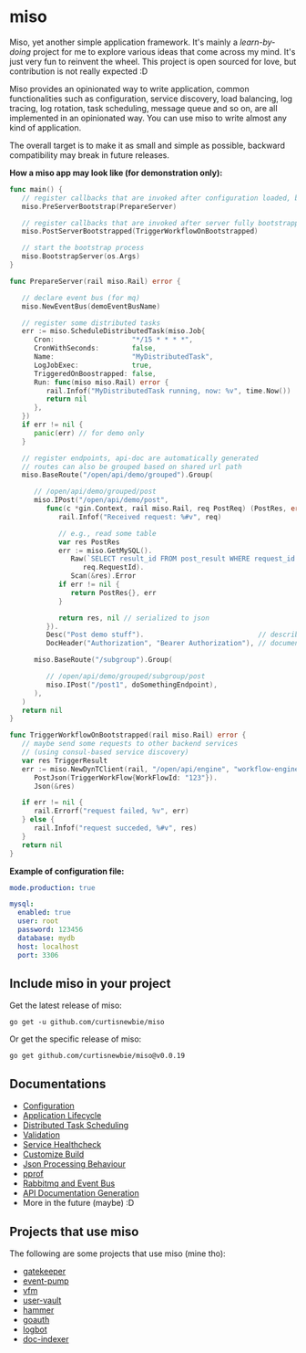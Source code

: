 # miso

Miso, yet another simple application framework. It's mainly a <i>learn-by-doing</i> project for me to explore various ideas that come across my mind. It's just very fun to reinvent the wheel. This project is open sourced for love, but contribution is not really expected :D

Miso provides an opinionated way to write application, common functionalities such as configuration, service discovery, load balancing, log tracing, log rotation, task scheduling, message queue and so on, are all implemented in an opinionated way. You can use miso to write almost any kind of application.

The overall target is to make it as small and simple as possible, backward compatibility may break in future releases.

**How a miso app may look like (for demonstration only):**

```go
func main() {
   // register callbacks that are invoked after configuration loaded, before server bootstrap
   miso.PreServerBootstrap(PrepareServer)

   // register callbacks that are invoked after server fully bootstrapped
   miso.PostServerBootstrapped(TriggerWorkflowOnBootstrapped)

   // start the bootstrap process
   miso.BootstrapServer(os.Args)
}

func PrepareServer(rail miso.Rail) error {

   // declare event bus (for mq)
   miso.NewEventBus(demoEventBusName)

   // register some distributed tasks
   err := miso.ScheduleDistributedTask(miso.Job{
      Cron:                   "*/15 * * * *",
      CronWithSeconds:        false,
      Name:                   "MyDistributedTask",
      LogJobExec:             true,
      TriggeredOnBoostrapped: false,
      Run: func(miso miso.Rail) error {
         rail.Infof("MyDistributedTask running, now: %v", time.Now())
         return nil
      },
   })
   if err != nil {
      panic(err) // for demo only
   }

   // register endpoints, api-doc are automatically generated
   // routes can also be grouped based on shared url path
   miso.BaseRoute("/open/api/demo/grouped").Group(

      // /open/api/demo/grouped/post
      miso.IPost("/open/api/demo/post",
         func(c *gin.Context, rail miso.Rail, req PostReq) (PostRes, error) {
            rail.Infof("Received request: %#v", req)

            // e.g., read some table
            var res PostRes
            err := miso.GetMySQL().
               Raw(`SELECT result_id FROM post_result WHERE request_id = ?`,
                  req.RequestId).
               Scan(&res).Error
            if err != nil {
               return PostRes{}, err
            }

            return res, nil // serialized to json
         }).
         Desc("Post demo stuff").                            // describe endpoint in api-doc
         DocHeader("Authorization", "Bearer Authorization"), // document request header

      miso.BaseRoute("/subgroup").Group(

         // /open/api/demo/grouped/subgroup/post
         miso.IPost("/post1", doSomethingEndpoint),
      ),
   )
   return nil
}

func TriggerWorkflowOnBootstrapped(rail miso.Rail) error {
   // maybe send some requests to other backend services
   // (using consul-based service discovery)
   var res TriggerResult
   err := miso.NewDynTClient(rail, "/open/api/engine", "workflow-engine" /* service name */).
      PostJson(TriggerWorkFlow{WorkFlowId: "123"}).
      Json(&res)

   if err != nil {
      rail.Errorf("request failed, %v", err)
   } else {
      rail.Infof("request succeded, %#v", res)
   }
   return nil
}
```

**Example of configuration file:**

```yml
mode.production: true

mysql:
  enabled: true
  user: root
  password: 123456
  database: mydb
  host: localhost
  port: 3306
```

## Include miso in your project

Get the latest release of miso:

```
go get -u github.com/curtisnewbie/miso
```

Or get the specific release of miso:

```
go get github.com/curtisnewbie/miso@v0.0.19
```

## Documentations

- [Configuration](./doc/config.md)
- [Application Lifecycle](./doc/lifecycle.md)
- [Distributed Task Scheduling](./doc/dtask.md)
- [Validation](./doc/validate.md)
- [Service Healthcheck](./doc/health.md)
- [Customize Build](./doc/customize_build.md)
- [Json Processing Behaviour](./doc/json.md)
- [pprof](./doc/pprof.md)
- [Rabbitmq and Event Bus](./doc/rabbitmq.md)
- [API Documentation Generation](./doc/api_doc_gen.md)
- More in the future (maybe) :D

## Projects that use miso

The following are some projects that use miso (mine tho):

- [gatekeeper](https://github.com/curtisnewbie/gatekeeper)
- [event-pump](https://github.com/curtisnewbie/event-pump)
- [vfm](https://github.com/curtisnewbie/vfm)
- [user-vault](https://github.com/curtisnewbie/user-vault)
- [hammer](https://github.com/curtisnewbie/hammer)
- [goauth](https://github.com/curtisnewbie/goauth)
- [logbot](https://github.com/curtisnewbie/logbot)
- [doc-indexer](https://github.com/curtisnewbie/doc-indexer)